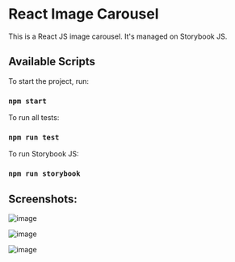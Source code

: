 # React Image Carousel
This is a React JS image carousel. It's managed on Storybook JS. 

## Available Scripts

To start the project, run:

### `npm start`

To run all tests:

### `npm run test`

To run Storybook JS:
### `npm run storybook`

## Screenshots:
![image](https://user-images.githubusercontent.com/41508688/150726078-0b879105-7ec2-465e-b1d2-453f0163b4ed.png)

![image](https://user-images.githubusercontent.com/41508688/150726195-b69d94bf-c11e-44be-8293-5681edec0875.png)

![image](https://user-images.githubusercontent.com/41508688/150726226-8d78c56f-1b50-48b4-b0b9-f4d5a42712fd.png)

